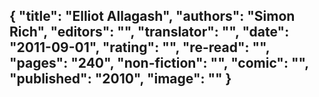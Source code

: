 {
 "title": "Elliot Allagash",
 "authors": "Simon Rich",
 "editors": "",
 "translator": "",
 "date": "2011-09-01",
 "rating": "",
 "re-read": "",
 "pages": "240",
 "non-fiction": "",
 "comic": "",
 "published": "2010",
 "image": ""
}
---

